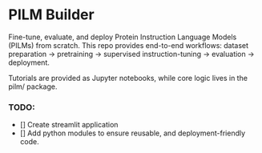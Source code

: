 # PILM Builder

Fine-tune, evaluate, and deploy Protein Instruction Language Models (PILMs) from scratch.
This repo provides end-to-end workflows: dataset preparation → pretraining → supervised instruction-tuning → evaluation → deployment.

Tutorials are provided as Jupyter notebooks, while core logic lives in the pilm/ package.


### TODO:
- [] Create streamlit application
- [] Add python modules to ensure reusable, and deployment-friendly code.

